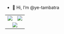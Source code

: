 - 👋 Hi, I’m @ye-tambatra

<table style="text-align:center;">
  <tr>
    <td><img src="https://raw.githubusercontent.com/ye-tambatra/github-stats/master/generated/languages.svg#gh-dark-mode-only"/></td>
    <td><img src="https://raw.githubusercontent.com/ye-tambatra/github-stats/master/generated/overview.svg#gh-dark-mode-only"/></td>
  </tr>
  <tr>
    <td align="center" colspan="2">
      <img src="https://github-readme-stats.vercel.app/api?username=ye-tambatra&theme=highcontrast&show_icons=true&count_private=true"
    </td>
  </tr>
</table>

